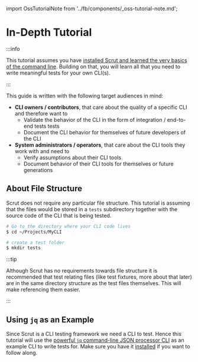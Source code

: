 import OssTutorialNote from '../fb/components/_oss-tutorial-note.md';

# In-Depth Tutorial

<FbInternalOnly><OssTutorialNote /></FbInternalOnly>

:::info

This tutorial assumes you have [installed Scrut and learned the very basics of the command line](/docs/getting-started/). Building on that, you will learn all that you need to write meaningful tests for your own CLI(s).

:::

This guide is written with the following target audiences in mind:

- **CLI owners / contributors**, that care about the quality of a specific CLI and therefore want to
  - Validate the behavior of the CLI in the form of integration / end-to-end tests tests
  - Document the CLI behavior for themselves of future developers of the CLI
- **System administrators / operators**, that care about the CLI tools they work with and need to
  - Verify assumptions about their CLI tools
  - Document behavior of their CLI tools for themselves or future generations

## About File Structure

Scrut does not require any particular file structure. This tutorial is assuming that the files would be stored in a `tests` subdirectory together with the source code of the CLI that is being tested.

```bash
# Go to the directory where your CLI code lives
$ cd ~/Projects/MyCLI

# create a test folder
$ mkdir tests
```

:::tip

Although Scrut has no requirements towards file structure it is recommended that test relating files (like test fixtures, more about that later) are in the same directory structure as the test files themselves. This will make referencing them easier.

:::

## Using `jq` as an Example

Since Scrut is a CLI testing framework we need a CLI to test. Hence this tutorial will use the [powerful `jq` command-line JSON processor CLI](https://jqlang.org/) as an example CLI to write tests for. Make sure you have it [installed](https://jqlang.org/download/) if you want to follow along.
